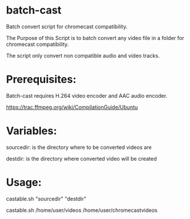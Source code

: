 # batch-cast
Batch convert script for chromecast compatibility.

The Purpose of this Script is to batch convert any video file in a folder for chromecast compatibility.

The script only convert non compatible audio and video tracks.

# Prerequisites:
Batch-cast requires H.264 video encoder and AAC audio encoder.

https://trac.ffmpeg.org/wiki/CompilationGuide/Ubuntu

# Variables:
sourcedir: is the directory where to be converted videos are

destdir: is the directory where converted video will be created
 
# Usage:
castable.sh "sourcedir" "destdir"

castable.sh /home/user/videos /home/user/chromecastvideos
